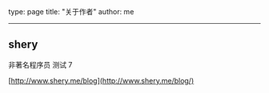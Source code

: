 type: page
title: "关于作者"
author: me

---

## shery

非著名程序员
测试 7

[http://www.shery.me/blog](http://www.shery.me/blog/)
